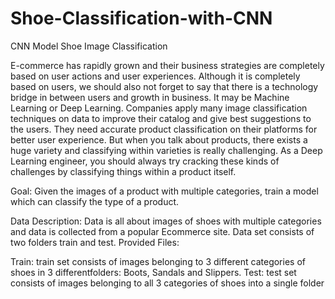 # Shoe-Classification-with-CNN

CNN Model Shoe Image Classification

E-commerce has rapidly grown and their business strategies are completely based on user actions and user experiences. Although it is completely based on users, we should also not forget to say that there is a technology bridge in between users and growth in business. It may be Machine Learning or Deep Learning. Companies apply many image classification techniques on data to improve their catalog and give best suggestions to the users. They need accurate product classification on their platforms for better user experience. But when you talk about products, there exists a huge variety and classifying within varieties is really challenging. As a Deep Learning engineer, you should always try cracking these kinds of challenges by classifying things within a product itself.

Goal: Given the images of a product with multiple categories, train a model which can classify the type of a product.

Data Description: Data is all about images of shoes with multiple categories and data is collected from a popular Ecommerce site. Data set consists of two folders train and test. Provided Files:

Train: train set consists of images belonging to 3 different categories of shoes in 3 differentfolders: Boots, Sandals and Slippers. Test: test set consists of images belonging to all 3 categories of shoes into a single folder
